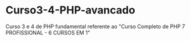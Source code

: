 # Curso3-4-PHP-avancado
 Curso 3 e 4 de PHP fundamental referente ao "Curso Completo de PHP 7 PROFISSIONAL - 6 CURSOS EM 1"

